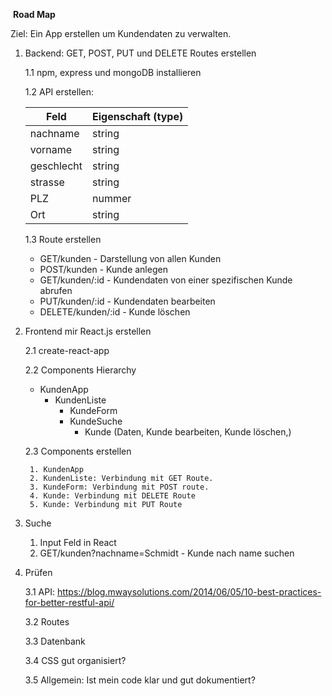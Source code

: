 ​							**Road Map**



Ziel: Ein App erstellen um Kundendaten zu verwalten.



1. Backend: GET, POST, PUT und DELETE Routes erstellen

   1.1 npm, express und mongoDB installieren

   1.2 API erstellen:

   | Feld       | Eigenschaft (type) |
   | ---------- | ------------------ |
   | nachname   | string             |
   | vorname    | string             |
   | geschlecht | string             |
   | strasse    | string             |
   | PLZ        | nummer             |
   | Ort        | string             |



   1.3 Route erstellen

   - GET/kunden -  Darstellung von allen Kunden
   - POST/kunden - Kunde anlegen
   - GET/kunden/:id - Kundendaten von einer spezifischen Kunde abrufen 
   - PUT/kunden/:id - Kundendaten bearbeiten
   - DELETE/kunden/:id - Kunde löschen

2. Frontend mir React.js erstellen

   2.1 create-react-app

   2.2 Components Hierarchy

   - KundenApp
     - KundenListe
       - KundeForm
       - KundeSuche
         - Kunde (Daten, Kunde bearbeiten, Kunde löschen,)

   2.3 Components erstellen

    	1. KundenApp
    	2. KundenListe: Verbindung mit GET Route.
    	3. KundeForm: Verbindung mit POST route.
    	4. Kunde: Verbindung mit DELETE Route
    	5. Kunde: Verbindung mit PUT Route

3. Suche

   1. Input Feld in React
   2. GET/kunden?nachname=Schmidt - Kunde nach name suchen

4. Prüfen

   3.1 API: https://blog.mwaysolutions.com/2014/06/05/10-best-practices-for-better-restful-api/

   3.2 Routes

   3.3 Datenbank

   3.4 CSS gut organisiert?

   3.5 Allgemein: Ist mein code klar und gut dokumentiert?

